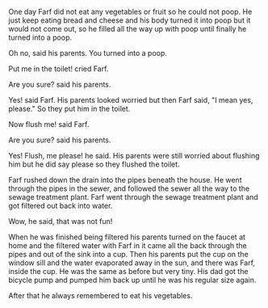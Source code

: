 One day Farf did not eat any vegetables or fruit so he could not poop. He just keep eating bread and cheese and his body turned it into poop but it would not come out, so he filled all the way up with poop until finally he turned into a poop.

Oh no, said his parents. You turned into a poop.

Put me in the toilet! cried Farf.

Are you sure? said his parents.

Yes! said Farf. His parents looked worried but then Farf said, "I mean yes, please." So they put him in the toilet.

Now flush me! said Farf.

Are you sure? said his parents.

Yes! Flush, me please! he said. His parents were still worried about flushing him but he did say please so they flushed the toilet.

Farf rushed down the drain into the pipes beneath the house. He went through the pipes in the sewer, and followed the sewer all the way to the sewage treatment plant. Farf went through the sewage treatment plant and got filtered out back into water.

Wow, he said, that was not fun!

When he was finished being filtered his parents turned on the faucet at home and the filtered water with Farf in it came all the back through the pipes and out of the sink into a cup. Then his parents put the cup on the window sill and the water evaporated away in the sun, and there was Farf, inside the cup. He was the same as before but very tiny. His dad got the bicycle pump and pumped him back up until he was his regular size again.

After that he always remembered to eat his vegetables. 
